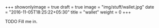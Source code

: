 +++
showonlyimage = true
draft = true
image = "img/stuff/wallet.jpg"
date = "2016-11-05T18:25:22+05:30"
title = "wallet"
weight = 0
+++

TODO Fill me in.

